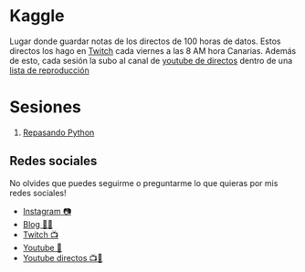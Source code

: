 # Kaggle
Lugar donde guardar notas de los directos de 100 horas de datos. Estos directos
los hago en [Twitch] cada viernes a las 8 AM hora Canarias. Además de esto, cada
sesión la subo al canal de [youtube de directos][youtube-directos] dentro de 
una [lista de reproducción][lista-directos]

# Sesiones

1. [Repasando Python](00-Repasando-python)

## Redes sociales

No olvides que puedes seguirme o preguntarme lo que quieras por mis redes sociales!

- [Instagram 📷][instagram]
- [Blog ✍🏼][blog]
- [Twitch 📺][Twitch]
- [Youtube 🎥][youtube]
- [Youtube directos 📺🎥][youtube-directos]

[instagram]:http://bit.ly/cristian-suarez-instagra
[blog]:http://bit.ly/cristian-suarez-blog
[youtube]:http://bit.ly/cristian-suarez-youtube
[Twitch]:http://bit.ly/cristian-suarez-twitch
[youtube-directos]:http://bit.ly/cristian-suarez-directos
[lista-directos]:https://www.youtube.com/playlist?list=PLZh1qmaTeQ-qvyJ9GOLNEwESIGTQdHAoI
